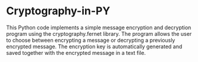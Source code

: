 # Cryptography-in-PY
This Python code implements a simple message encryption and decryption program using the cryptography.fernet library. The program allows the user to choose between encrypting a message or decrypting a previously encrypted message. The encryption key is automatically generated and saved together with the encrypted message in a text file.
